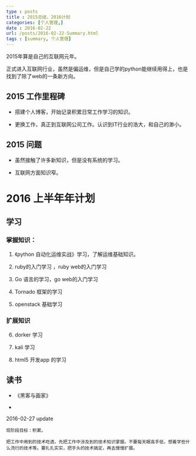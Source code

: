```yaml
---
type : posts
title : 2015总结，2016计划
categories: [个人管理,] 
date : 2016-02-22
url: /posts/2016-02-22-Summary.html 
tags : [summary, 个人管理]
---
```


2015年算是自己的互联网元年。

正式进入互联网行业，虽然是偏运维，但是自己学的python能继续用得上，也是找到了除了web的一条新方向。
<!-- more -->
## 2015 工作里程碑

- 搭建个人博客，开始记录积累日常工作学习的知识。

- 更换工作，真正到互联网公司工作。认识到IT行业的浩大，和自己的渺小。

## 2015 问题

- 虽然接触了许多新知识，但是没有系统的学习。

- 互联网方面知识窄。


# 2016 上半年年计划

## 学习

### 掌握知识：

1. 《python 自动化运维实战》学习，了解运维基础知识。

2. ruby的入门学习 ，ruby web的入门学习 

3. Go 语言的学习，go web的入门学习

4. Tornado 框架的学习 

5. openstack 基础学习 

### 扩展知识

6. dorker 学习

7. kali 学习

8. html5 开发app 的学习

## 读书

- 《黑客与画家》

- 

2016-02-27 update 

    现阶段目标：积累。
    
    把工作中用到的技术吃透，先把工作中涉及到的技术知识掌握。不要每天眼高手低，想着学些什么流行的技术等。要扎扎实实，把手头的技术搞定，再去慢慢扩展。
    
